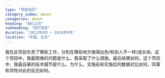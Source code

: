 ```yaml
---
type: "项目经历"
category_index: about
categories: about
heading: "ABC公司"
subheading: "DEF项目"
duration: "2012年9月 ~ 2014年9月"
location: "中国，北京"
---
```


我在此项目负责了哪些工作，分别在哪些地方做得出色/和别人不一样/成长快，这个项目中，我最困难的问题是什么，我采取了什么措施，最后结果如何。这个项目中，我最自豪的技术细节是什么，为什么，实施前和实施后的数据对比如何，同事和领导对此的反应如何。
